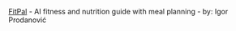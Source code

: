 [FitPal](https://chat.openai.com/g/g-zoXbeHp7G) - AI fitness and nutrition guide with meal planning - by:  Igor Prodanović
